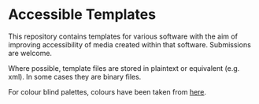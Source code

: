 # Accessible Templates

This repository contains templates for various software with the aim of improving accessibility of media created within that software. Submissions are welcome.

Where possible, template files are stored in plaintext or equivalent (e.g. xml). In some cases they are binary files.

For colour blind palettes, colours have been taken from [here](http://jfly.iam.u-tokyo.ac.jp/color/#pallet).
